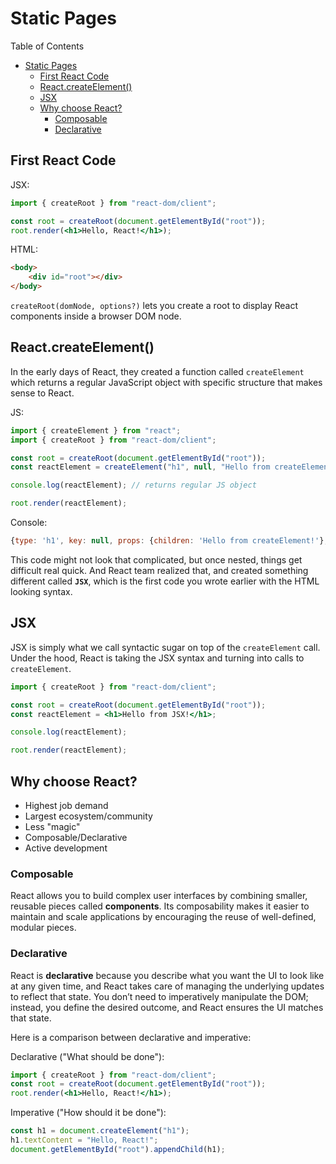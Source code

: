 # Static Pages

Table of Contents

- [Static Pages](#static-pages)
  - [First React Code](#first-react-code)
  - [React.createElement()](#reactcreateelement)
  - [JSX](#jsx)
  - [Why choose React?](#why-choose-react)
    - [Composable](#composable)
    - [Declarative](#declarative)

## First React Code

JSX:

```jsx
import { createRoot } from "react-dom/client";

const root = createRoot(document.getElementById("root"));
root.render(<h1>Hello, React!</h1>);
```

HTML:

```html
<body>
    <div id="root"></div>
</body>
```

`createRoot(domNode, options?)` lets you create a root to display React components inside a browser DOM node.

## React.createElement()

In the early days of React, they created a function called `createElement` which returns
a regular JavaScript object with specific structure that makes sense to React.

JS:

```js
import { createElement } from "react";
import { createRoot } from "react-dom/client";

const root = createRoot(document.getElementById("root"));
const reactElement = createElement("h1", null, "Hello from createElement!");

console.log(reactElement); // returns regular JS object

root.render(reactElement);
```

Console:

```js
{type: 'h1', key: null, props: {children: 'Hello from createElement!'}, _owner: null, _store: {}}
```

This code might not look that complicated, but once nested, things get difficult real quick.
And React team realized that, and created something different called **`JSX`**, which is the
first code you wrote earlier with the HTML looking syntax.

## JSX

JSX is simply what we call syntactic sugar on top of the `createElement` call.
Under the hood, React is taking the JSX syntax and turning into calls to `createElement`.

```jsx
import { createRoot } from "react-dom/client";

const root = createRoot(document.getElementById("root"));
const reactElement = <h1>Hello from JSX!</h1>;

console.log(reactElement);

root.render(reactElement);
```

## Why choose React?

-   Highest job demand
-   Largest ecosystem/community
-   Less "magic"
-   Composable/Declarative
-   Active development

### Composable

React allows you to build complex user interfaces by combining smaller, reusable pieces called **components**. Its composability makes it easier to maintain and scale applications by encouraging the reuse of well-defined, modular pieces.

### Declarative

React is **declarative** because you describe what you want the UI to look like at any given time, and React takes care of managing the underlying updates to reflect that state. You don’t need to imperatively manipulate the DOM; instead, you define the desired outcome, and React ensures the UI matches that state.

Here is a comparison between declarative and imperative:

Declarative ("What should be done"):

```jsx
import { createRoot } from "react-dom/client";
const root = createRoot(document.getElementById("root"));
root.render(<h1>Hello, React!</h1>);
```

Imperative ("How should it be done"):

```js
const h1 = document.createElement("h1");
h1.textContent = "Hello, React!";
document.getElementById("root").appendChild(h1);
```
